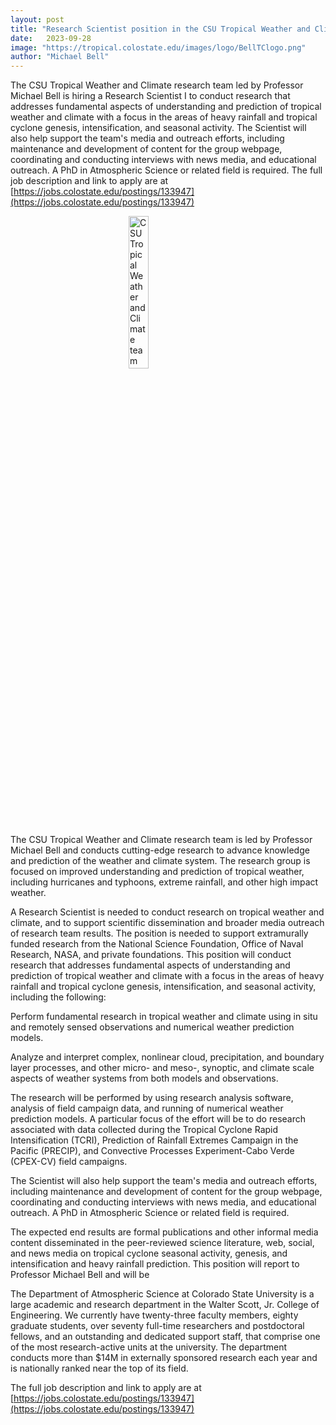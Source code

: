 ```yaml
---
layout: post
title: "Research Scientist position in the CSU Tropical Weather and Climate team"
date:   2023-09-28
image: "https://tropical.colostate.edu/images/logo/BellTClogo.png"
author: "Michael Bell"
---
```


The CSU Tropical Weather and Climate research team led by Professor Michael Bell is hiring a Research Scientist I to conduct research that addresses fundamental aspects of understanding and prediction of tropical weather and climate with a focus in the areas of heavy rainfall and tropical cyclone genesis, intensification, and seasonal activity. The Scientist will also help support the team's media and outreach efforts, including maintenance and development of content for the group webpage, coordinating and conducting interviews with news media, and educational outreach. A PhD in Atmospheric Science or related field is required. The full job description and link to apply are at [https://jobs.colostate.edu/postings/133947](https://jobs.colostate.edu/postings/133947)


<!--more-->

<img src="https://tropical.colostate.edu/images/logo/BellTClogo.png"
     alt="CSU Tropical Weather and Climate team"
     style=" display: block;margin-left: auto;margin-right: auto;width: 25%;" />


The CSU Tropical Weather and Climate research team is led by Professor Michael Bell and conducts cutting-edge research to advance knowledge and prediction of the weather and climate system. The research group is focused on improved understanding and prediction of tropical weather, including hurricanes and typhoons, extreme rainfall, and other high impact weather.

A Research Scientist is needed to conduct research on tropical weather and climate, and to support scientific dissemination and broader media outreach of research team results. The position is needed to support extramurally funded research from the National Science Foundation, Office of Naval Research, NASA, and private foundations. This position will conduct research that addresses fundamental aspects of understanding and prediction of tropical weather and climate with a focus in the areas of heavy rainfall and tropical cyclone genesis, intensification, and seasonal activity, including the following:

Perform fundamental research in tropical weather and climate using in situ and remotely sensed observations and numerical weather prediction models.

Analyze and interpret complex, nonlinear cloud, precipitation, and boundary layer processes, and other micro- and meso-, synoptic, and climate scale aspects of weather systems from both models and observations.

The research will be performed by using research analysis software, analysis of field campaign data, and running of numerical weather prediction models. A particular focus of the effort will be to do research associated with data collected during the Tropical Cyclone Rapid Intensification (TCRI), Prediction of Rainfall Extremes Campaign in the Pacific (PRECIP), and Convective Processes Experiment-Cabo Verde (CPEX-CV) field campaigns. 

The Scientist will also help support the team's media and outreach efforts, including maintenance and development of content for the group webpage, coordinating and conducting interviews with news media, and educational outreach. A PhD in Atmospheric Science or related field is required.

The expected end results are formal publications and other informal media content disseminated in the peer-reviewed science literature, web, social, and news media on tropical cyclone seasonal activity, genesis, and intensification and heavy rainfall prediction. This position will report to Professor Michael Bell and will be

The Department of Atmospheric Science at Colorado State University is a large academic and research department in the Walter Scott, Jr. College of Engineering. We currently have twenty-three faculty members, eighty graduate students, over seventy full-time researchers and postdoctoral fellows, and an outstanding and dedicated support staff, that comprise one of the most research-active units at the university. The department conducts more than $14M in externally sponsored research each year and is nationally ranked near the top of its field.

The full job description and link to apply are at [https://jobs.colostate.edu/postings/133947](https://jobs.colostate.edu/postings/133947)
